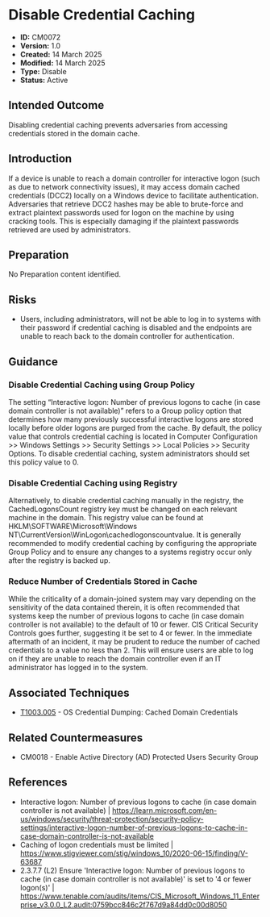 # Disable Credential Caching 

* **ID:** CM0072 
* **Version:** 1.0
* **Created:** 14 March 2025
* **Modified:** 14 March 2025
* **Type:** Disable 
* **Status:** Active

## Intended Outcome  

Disabling credential caching prevents adversaries from accessing credentials stored in the domain cache. 

## Introduction 

If a device is unable to reach a domain controller for interactive logon (such as due to network connectivity issues), it may access domain cached credentials (DCC2) locally on a Windows device to facilitate authentication. Adversaries that retrieve DCC2 hashes may be able to brute-force and extract plaintext passwords used for logon on the machine by using cracking tools. This is especially damaging if the plaintext passwords retrieved are used by administrators. 

## Preparation 

No Preparation content identified. 

## Risks 

- Users, including administrators, will not be able to log in to systems with their password if credential caching is disabled and the endpoints are unable to reach back to the domain controller for authentication. 

## Guidance 

### Disable Credential Caching using Group Policy 

The setting “Interactive logon: Number of previous logons to cache (in case domain controller is not available)” refers to a Group policy option that determines how many previously successful interactive logons are stored locally before older logons are purged from the cache. By default, the policy value that controls credential caching is located in Computer Configuration >> Windows Settings >> Security Settings >> Local Policies >> Security Options. To disable credential caching, system administrators should set this policy value to 0. 

### Disable Credential Caching using Registry 

Alternatively, to disable credential caching manually in the registry, the CachedLogonsCount registry key must be changed on each relevant machine in the domain. This registry value can be found at HKLM\SOFTWARE\Microsoft\Windows NT\CurrentVersion\WinLogon\cachedlogonscountvalue. It is generally recommended to modify credential caching by configuring the appropriate Group Policy and to ensure any changes to a systems registry occur only after the registry is backed up. 

### Reduce Number of Credentials Stored in Cache  

While the criticality of a domain-joined system may vary depending on the sensitivity of the data contained therein, it is often recommended that systems keep the number of previous logons to cache (in case domain controller is not available) to the default of 10 or fewer. CIS Critical Security Controls goes further, suggesting it be set to 4 or fewer. In the immediate aftermath of an incident, it may be prudent to reduce the number of cached credentials to a value no less than 2. This will ensure users are able to log on if they are unable to reach the domain controller even if an IT administrator has logged in to the system. 

## Associated Techniques 

- [T1003.005](https://attack.mitre.org/techniques/T1003/005/) - OS Credential Dumping: Cached Domain Credentials 

## Related Countermeasures 

- CM0018 - Enable Active Directory (AD) Protected Users Security Group 

## References 

- Interactive logon: Number of previous logons to cache (in case domain controller is not available) | <https://learn.microsoft.com/en-us/windows/security/threat-protection/security-policy-settings/interactive-logon-number-of-previous-logons-to-cache-in-case-domain-controller-is-not-available>
- Caching of logon credentials must be limited | <https://www.stigviewer.com/stig/windows_10/2020-06-15/finding/V-63687>
- 2.3.7.7 (L2) Ensure 'Interactive logon: Number of previous logons to cache (in case domain controller is not available)' is set to '4 or fewer logon(s)' | <https://www.tenable.com/audits/items/CIS_Microsoft_Windows_11_Enterprise_v3.0.0_L2.audit:0759bcc846c2f767d9a84dd0c00d8050>
